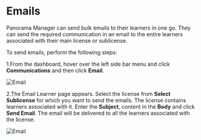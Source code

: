 # Emails

Panorama Manager can send bulk emails to their learners in one go. They can send the required communication in an email to the entire learners associated with their main license or sublicense.

To send emails, perform the following steps:

1.From the dashboard, hover over the left side bar menu and click **Communications** and then click **Email**.

![Email](https://gblobscdn.gitbook.com/assets%2F-M2BHhm8mckTPG66l6MP%2F-M2EM2vJjC_YTsDGYkQv%2F-M2EMrxWMboO3fcWT_Vh%2Fcommu_emai.png?alt=media&token=5459361e-3b8c-4a1c-8ff0-868f8f0b5d9c)

2.The Email Learner page appears. Select the license from **Select Sublicense** for which you want to send the emails. The license contains learners associated with it. Enter the **Subject**, content in the **Body** and click **Send Email**. The email will be delivered to all the learners associated with the license.

![Email](https://gblobscdn.gitbook.com/assets%2F-M2BHhm8mckTPG66l6MP%2F-M2EM2vJjC_YTsDGYkQv%2F-M2EO0xXeuhMhd5dL5gY%2Femail1.png?alt=media&token=11110ec8-3025-4def-9ba4-68349ba6db2e)

